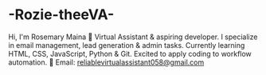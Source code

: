 # -Rozie-theeVA-
Hi, I'm Rosemary Maina 👋  Virtual Assistant &amp; aspiring developer. I specialize in email management, lead generation &amp; admin tasks. Currently learning HTML, CSS, JavaScript, Python &amp; Git. Excited to apply coding to workflow automation.  📩 Email: reliablevirtualassistant058@gmail.com   
